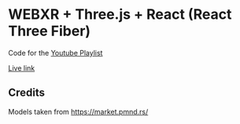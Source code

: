 # WEBXR + Three.js + React (React Three Fiber)

Code for the [Youtube Playlist](https://youtube.com/playlist?list=PLpM_sf_d5YTPXeVp4cmgN_cNBj9pNTEmZ)

[Live link](https://r3f-fiber-draft.vercel.app/xr-hit-model)

## Credits


Models taken from https://market.pmnd.rs/

